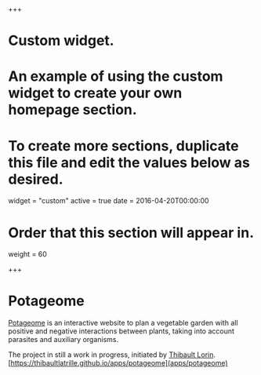 +++
# Custom widget.
# An example of using the custom widget to create your own homepage section.
# To create more sections, duplicate this file and edit the values below as desired.
widget = "custom"
active = true
date = 2016-04-20T00:00:00

# Order that this section will appear in.
weight = 60

+++
# **Potageome**
[Potageome](apps/potageome) is an interactive website to plan a vegetable garden with all positive and negative interactions between plants, taking into account parasites and auxiliary organisms.

The project in still a work in progress, initiated by [Thibault Lorin](https://github.com/tlorin/potageome).<br>
[https://thibaultlatrille.github.io/apps/potageome](apps/potageome)
